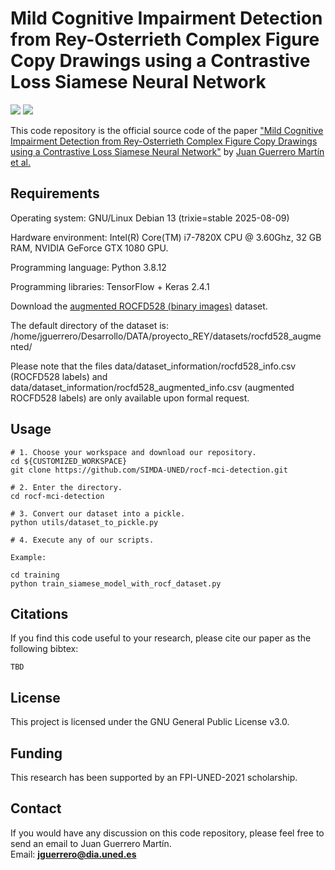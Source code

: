 # Mild Cognitive Impairment Detection from Rey-Osterrieth Complex Figure Copy Drawings using a Contrastive Loss Siamese Neural Network

![](https://img.shields.io/badge/language-Python-{green}.svg)
![](https://img.shields.io/badge/license-GNU-{yellowgreen}.svg)

This code repository is the official source code of the paper ["Mild Cognitive Impairment Detection from Rey-Osterrieth Complex Figure Copy Drawings using a Contrastive Loss Siamese Neural Network"](https://edatos.consorciomadrono.es/dataverse/rey) by [Juan Guerrero Martín et al.](http://www.simda.uned.es/)

## Requirements

Operating system: GNU/Linux Debian 13 (trixie=stable 2025-08-09)

Hardware environment: Intel(R) Core(TM) i7-7820X CPU @ 3.60Ghz, 32 GB RAM, NVIDIA GeForce GTX 1080 GPU.

Programming language: Python 3.8.12

Programming libraries: TensorFlow + Keras 2.4.1

Download the [augmented ROCFD528 (binary images)](https://doi.org/10.21950/MFHOO4) dataset. 

The default directory of the dataset is:
/home/jguerrero/Desarrollo/DATA/proyecto_REY/datasets/rocfd528_augmented/

Please note that the files data/dataset_information/rocfd528_info.csv (ROCFD528 labels) and data/dataset_information/rocfd528_augmented_info.csv (augmented ROCFD528 labels) are only available upon formal request.

## Usage

```
# 1. Choose your workspace and download our repository.
cd ${CUSTOMIZED_WORKSPACE}
git clone https://github.com/SIMDA-UNED/rocf-mci-detection.git

# 2. Enter the directory.
cd rocf-mci-detection

# 3. Convert our dataset into a pickle.
python utils/dataset_to_pickle.py

# 4. Execute any of our scripts.

Example:

cd training
python train_siamese_model_with_rocf_dataset.py
```

## Citations

If you find this code useful to your research, please cite our paper as the following bibtex:

```
TBD
```

## License

This project is licensed under the GNU General Public License v3.0.

## Funding

This research has been supported by an FPI-UNED-2021 scholarship.

## Contact

If you would have any discussion on this code repository, please feel free to send an email to Juan Guerrero Martín.  
Email: **jguerrero@dia.uned.es**